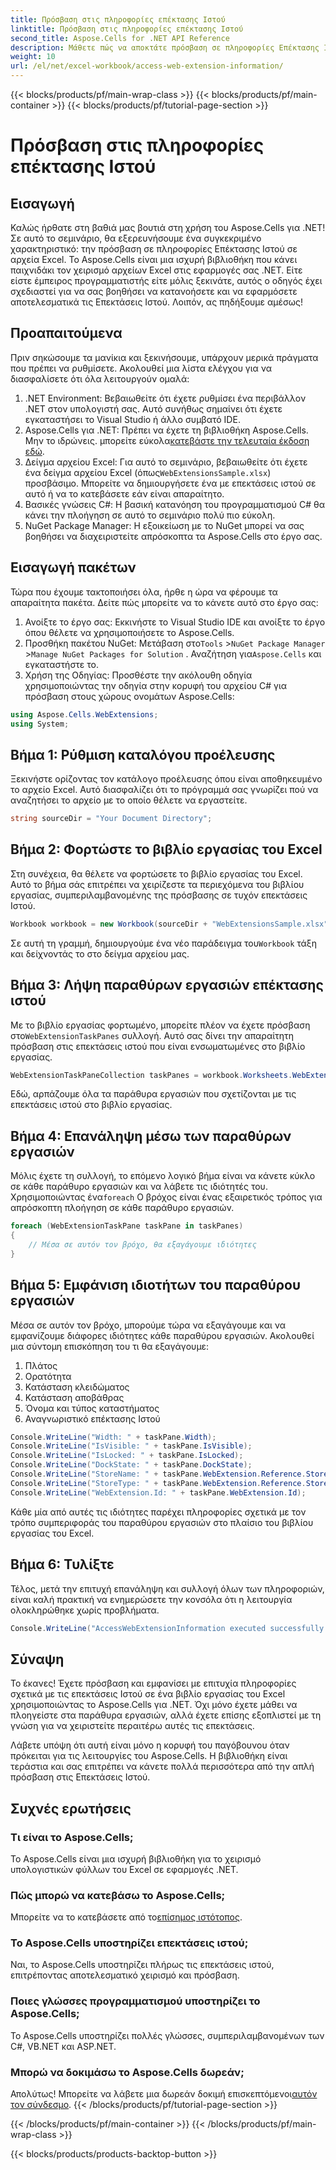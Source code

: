 ```yaml
---
title: Πρόσβαση στις πληροφορίες επέκτασης Ιστού
linktitle: Πρόσβαση στις πληροφορίες επέκτασης Ιστού
second_title: Aspose.Cells for .NET API Reference
description: Μάθετε πώς να αποκτάτε πρόσβαση σε πληροφορίες Επέκτασης Ιστού σε αρχεία Excel χρησιμοποιώντας το Aspose.Cells για .NET με τον αναλυτικό οδηγό μας.
weight: 10
url: /el/net/excel-workbook/access-web-extension-information/
---
```


{{< blocks/products/pf/main-wrap-class >}}
{{< blocks/products/pf/main-container >}}
{{< blocks/products/pf/tutorial-page-section >}}

# Πρόσβαση στις πληροφορίες επέκτασης Ιστού

## Εισαγωγή

Καλώς ήρθατε στη βαθιά μας βουτιά στη χρήση του Aspose.Cells για .NET! Σε αυτό το σεμινάριο, θα εξερευνήσουμε ένα συγκεκριμένο χαρακτηριστικό: την πρόσβαση σε πληροφορίες Επέκτασης Ιστού σε αρχεία Excel. Το Aspose.Cells είναι μια ισχυρή βιβλιοθήκη που κάνει παιχνιδάκι τον χειρισμό αρχείων Excel στις εφαρμογές σας .NET. Είτε είστε έμπειρος προγραμματιστής είτε μόλις ξεκινάτε, αυτός ο οδηγός έχει σχεδιαστεί για να σας βοηθήσει να κατανοήσετε και να εφαρμόσετε αποτελεσματικά τις Επεκτάσεις Ιστού. Λοιπόν, ας πηδήξουμε αμέσως!

## Προαπαιτούμενα 

Πριν σηκώσουμε τα μανίκια και ξεκινήσουμε, υπάρχουν μερικά πράγματα που πρέπει να ρυθμίσετε. Ακολουθεί μια λίστα ελέγχου για να διασφαλίσετε ότι όλα λειτουργούν ομαλά:

1. .NET Environment: Βεβαιωθείτε ότι έχετε ρυθμίσει ένα περιβάλλον .NET στον υπολογιστή σας. Αυτό συνήθως σημαίνει ότι έχετε εγκαταστήσει το Visual Studio ή άλλο συμβατό IDE.
2.  Aspose.Cells για .NET: Πρέπει να έχετε τη βιβλιοθήκη Aspose.Cells. Μην το ιδρώνεις. μπορείτε εύκολα[κατεβάστε την τελευταία έκδοση εδώ](https://releases.aspose.com/cells/net/).
3.  Δείγμα αρχείου Excel: Για αυτό το σεμινάριο, βεβαιωθείτε ότι έχετε ένα δείγμα αρχείου Excel (όπως`WebExtensionsSample.xlsx`) προσβάσιμο. Μπορείτε να δημιουργήσετε ένα με επεκτάσεις ιστού σε αυτό ή να το κατεβάσετε εάν είναι απαραίτητο. 
4. Βασικές γνώσεις C#: Η βασική κατανόηση του προγραμματισμού C# θα κάνει την πλοήγηση σε αυτό το σεμινάριο πολύ πιο εύκολη.
5. NuGet Package Manager: Η εξοικείωση με το NuGet μπορεί να σας βοηθήσει να διαχειριστείτε απρόσκοπτα τα Aspose.Cells στο έργο σας.

## Εισαγωγή πακέτων

Τώρα που έχουμε τακτοποιήσει όλα, ήρθε η ώρα να φέρουμε τα απαραίτητα πακέτα. Δείτε πώς μπορείτε να το κάνετε αυτό στο έργο σας:

1. Ανοίξτε το έργο σας: Εκκινήστε το Visual Studio IDE και ανοίξτε το έργο όπου θέλετε να χρησιμοποιήσετε το Aspose.Cells.
2.  Προσθήκη πακέτου NuGet: Μετάβαση στο`Tools` >`NuGet Package Manager` >`Manage NuGet Packages for Solution` . Αναζήτηση για`Aspose.Cells` και εγκαταστήστε το.
3. Χρήση της Οδηγίας: Προσθέστε την ακόλουθη οδηγία χρησιμοποιώντας την οδηγία στην κορυφή του αρχείου C# για πρόσβαση στους χώρους ονομάτων Aspose.Cells:

```csharp
using Aspose.Cells.WebExtensions;
using System;
```

## Βήμα 1: Ρύθμιση καταλόγου προέλευσης

Ξεκινήστε ορίζοντας τον κατάλογο προέλευσης όπου είναι αποθηκευμένο το αρχείο Excel. Αυτό διασφαλίζει ότι το πρόγραμμά σας γνωρίζει πού να αναζητήσει το αρχείο με το οποίο θέλετε να εργαστείτε.

```csharp
string sourceDir = "Your Document Directory";
```

## Βήμα 2: Φορτώστε το βιβλίο εργασίας του Excel

Στη συνέχεια, θα θέλετε να φορτώσετε το βιβλίο εργασίας του Excel. Αυτό το βήμα σάς επιτρέπει να χειρίζεστε τα περιεχόμενα του βιβλίου εργασίας, συμπεριλαμβανομένης της πρόσβασης σε τυχόν επεκτάσεις Ιστού.

```csharp
Workbook workbook = new Workbook(sourceDir + "WebExtensionsSample.xlsx");
```
 Σε αυτή τη γραμμή, δημιουργούμε ένα νέο παράδειγμα του`Workbook` τάξη και δείχνοντάς το στο δείγμα αρχείου μας. 

## Βήμα 3: Λήψη παραθύρων εργασιών επέκτασης ιστού

 Με το βιβλίο εργασίας φορτωμένο, μπορείτε πλέον να έχετε πρόσβαση στο`WebExtensionTaskPanes` συλλογή. Αυτό σας δίνει την απαραίτητη πρόσβαση στις επεκτάσεις ιστού που είναι ενσωματωμένες στο βιβλίο εργασίας.

```csharp
WebExtensionTaskPaneCollection taskPanes = workbook.Worksheets.WebExtensionTaskPanes;
```
Εδώ, αρπάζουμε όλα τα παράθυρα εργασιών που σχετίζονται με τις επεκτάσεις ιστού στο βιβλίο εργασίας.

## Βήμα 4: Επανάληψη μέσω των παραθύρων εργασιών

Μόλις έχετε τη συλλογή, το επόμενο λογικό βήμα είναι να κάνετε κύκλο σε κάθε παράθυρο εργασιών και να λάβετε τις ιδιότητές του. Χρησιμοποιώντας ένα`foreach` Ο βρόχος είναι ένας εξαιρετικός τρόπος για απρόσκοπτη πλοήγηση σε κάθε παράθυρο εργασιών.

```csharp
foreach (WebExtensionTaskPane taskPane in taskPanes)
{
    // Μέσα σε αυτόν τον βρόχο, θα εξαγάγουμε ιδιότητες
}
```

## Βήμα 5: Εμφάνιση ιδιοτήτων του παραθύρου εργασιών

Μέσα σε αυτόν τον βρόχο, μπορούμε τώρα να εξαγάγουμε και να εμφανίζουμε διάφορες ιδιότητες κάθε παραθύρου εργασιών. Ακολουθεί μια σύντομη επισκόπηση του τι θα εξαγάγουμε:

1. Πλάτος
2. Ορατότητα
3. Κατάσταση κλειδώματος
4. Κατάσταση αποβάθρας
5. Όνομα και τύπος καταστήματος
6. Αναγνωριστικό επέκτασης Ιστού

```csharp
Console.WriteLine("Width: " + taskPane.Width);
Console.WriteLine("IsVisible: " + taskPane.IsVisible);
Console.WriteLine("IsLocked: " + taskPane.IsLocked);
Console.WriteLine("DockState: " + taskPane.DockState);
Console.WriteLine("StoreName: " + taskPane.WebExtension.Reference.StoreName);
Console.WriteLine("StoreType: " + taskPane.WebExtension.Reference.StoreType);
Console.WriteLine("WebExtension.Id: " + taskPane.WebExtension.Id);
```
Κάθε μία από αυτές τις ιδιότητες παρέχει πληροφορίες σχετικά με τον τρόπο συμπεριφοράς του παραθύρου εργασιών στο πλαίσιο του βιβλίου εργασίας του Excel.

## Βήμα 6: Τυλίξτε

Τέλος, μετά την επιτυχή επανάληψη και συλλογή όλων των πληροφοριών, είναι καλή πρακτική να ενημερώσετε την κονσόλα ότι η λειτουργία ολοκληρώθηκε χωρίς προβλήματα.

```csharp
Console.WriteLine("AccessWebExtensionInformation executed successfully.");
```

## Σύναψη

Το έκανες! Έχετε πρόσβαση και εμφανίσει με επιτυχία πληροφορίες σχετικά με τις επεκτάσεις Ιστού σε ένα βιβλίο εργασίας του Excel χρησιμοποιώντας το Aspose.Cells για .NET. Όχι μόνο έχετε μάθει να πλοηγείστε στα παράθυρα εργασιών, αλλά έχετε επίσης εξοπλιστεί με τη γνώση για να χειριστείτε περαιτέρω αυτές τις επεκτάσεις. 

Λάβετε υπόψη ότι αυτή είναι μόνο η κορυφή του παγόβουνου όταν πρόκειται για τις λειτουργίες του Aspose.Cells. Η βιβλιοθήκη είναι τεράστια και σας επιτρέπει να κάνετε πολλά περισσότερα από την απλή πρόσβαση στις Επεκτάσεις Ιστού. 

## Συχνές ερωτήσεις

### Τι είναι το Aspose.Cells;
Το Aspose.Cells είναι μια ισχυρή βιβλιοθήκη για το χειρισμό υπολογιστικών φύλλων του Excel σε εφαρμογές .NET.

### Πώς μπορώ να κατεβάσω το Aspose.Cells;
 Μπορείτε να το κατεβάσετε από το[επίσημος ιστότοπος](https://releases.aspose.com/cells/net/).

### Το Aspose.Cells υποστηρίζει επεκτάσεις ιστού;
Ναι, το Aspose.Cells υποστηρίζει πλήρως τις επεκτάσεις ιστού, επιτρέποντας αποτελεσματικό χειρισμό και πρόσβαση.

### Ποιες γλώσσες προγραμματισμού υποστηρίζει το Aspose.Cells;
Το Aspose.Cells υποστηρίζει πολλές γλώσσες, συμπεριλαμβανομένων των C#, VB.NET και ASP.NET.

### Μπορώ να δοκιμάσω το Aspose.Cells δωρεάν;
 Απολύτως! Μπορείτε να λάβετε μια δωρεάν δοκιμή επισκεπτόμενοι[αυτόν τον σύνδεσμο](https://releases.aspose.com/).
{{< /blocks/products/pf/tutorial-page-section >}}

{{< /blocks/products/pf/main-container >}}
{{< /blocks/products/pf/main-wrap-class >}}

{{< blocks/products/products-backtop-button >}}
